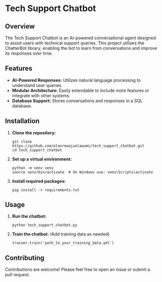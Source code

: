 # Tech Support Chatbot

## Overview

The Tech Support Chatbot is an AI-powered conversational agent designed to assist users with technical support queries. This project utilizes the ChatterBot library, enabling the bot to learn from conversations and improve its responses over time.

## Features

- **AI-Powered Responses:** Utilizes natural language processing to understand user queries.
- **Modular Architecture:** Easily extendable to include more features or integrate with other systems.
- **Database Support:** Stores conversations and responses in a SQL database.

## Installation

1. **Clone the repository:**
   ```
   git clone https://github.com/olanrewajuolawumi/tech_support_chatbot.git
   cd tech_support_chatbot
   ```

2. **Set up a virtual environment:**
   ```
   python -m venv venv
   source venv/bin/activate  # On Windows use: venv\Scripts\activate
   ```

3. **Install required packages:**
   ```
   pip install -r requirements.txt
   ```

## Usage
1. **Run the chatbot:**
   ```
   python tech_support_chatbot.py
   ```

2. **Train the chatbot:** (Add training data as needed)
   ```
   trainer.train('path_to_your_training_data.yml')
   ```

## Contributing
Contributions are welcome! Please feel free to open an issue or submit a pull request.
